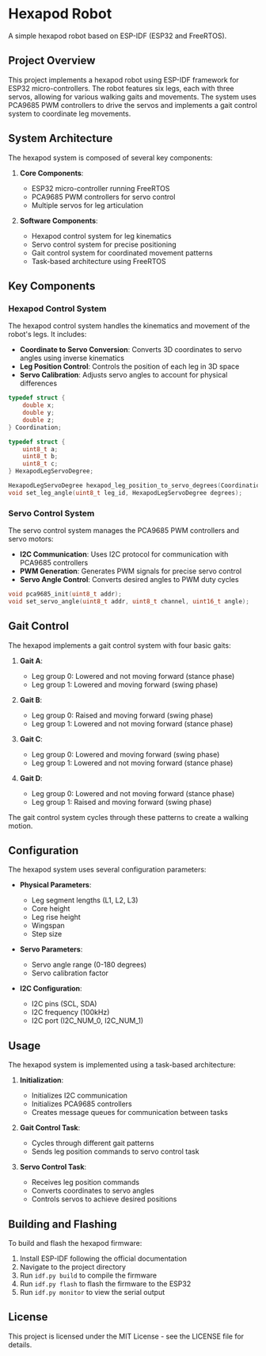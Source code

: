 # Hexapod Robot

A simple hexapod robot based on ESP-IDF (ESP32 and FreeRTOS).

## Project Overview

This project implements a hexapod robot using ESP-IDF framework for ESP32 micro-controllers. The robot features six legs, each with three servos, allowing for various walking gaits and movements. The system uses PCA9685 PWM controllers to drive the servos and implements a gait control system to coordinate leg movements.

## System Architecture

The hexapod system is composed of several key components:

1. **Core Components**:
   - ESP32 micro-controller running FreeRTOS
   - PCA9685 PWM controllers for servo control
   - Multiple servos for leg articulation

2. **Software Components**:
   - Hexapod control system for leg kinematics
   - Servo control system for precise positioning
   - Gait control system for coordinated movement patterns
   - Task-based architecture using FreeRTOS

## Key Components

### Hexapod Control System

The hexapod control system handles the kinematics and movement of the robot's legs. It includes:

- **Coordinate to Servo Conversion**: Converts 3D coordinates to servo angles using inverse kinematics
- **Leg Position Control**: Controls the position of each leg in 3D space
- **Servo Calibration**: Adjusts servo angles to account for physical differences

```c
typedef struct {
    double x;
    double y;
    double z;
} Coordination;

typedef struct {
    uint8_t a;
    uint8_t b;
    uint8_t c;
} HexapodLegServoDegree;

HexapodLegServoDegree hexapod_leg_position_to_servo_degrees(Coordination coord);
void set_leg_angle(uint8_t leg_id, HexapodLegServoDegree degrees);
```

### Servo Control System

The servo control system manages the PCA9685 PWM controllers and servo motors:

- **I2C Communication**: Uses I2C protocol for communication with PCA9685 controllers
- **PWM Generation**: Generates PWM signals for precise servo control
- **Servo Angle Control**: Converts desired angles to PWM duty cycles

```c
void pca9685_init(uint8_t addr);
void set_servo_angle(uint8_t addr, uint8_t channel, uint16_t angle);
```

## Gait Control

The hexapod implements a gait control system with four basic gaits:

1. **Gait A**:
   - Leg group 0: Lowered and not moving forward (stance phase)
   - Leg group 1: Lowered and moving forward (swing phase)

2. **Gait B**:
   - Leg group 0: Raised and moving forward (swing phase)
   - Leg group 1: Lowered and not moving forward (stance phase)

3. **Gait C**:
   - Leg group 0: Lowered and moving forward (swing phase)
   - Leg group 1: Lowered and not moving forward (stance phase)

4. **Gait D**:
   - Leg group 0: Lowered and not moving forward (stance phase)
   - Leg group 1: Raised and moving forward (swing phase)

The gait control system cycles through these patterns to create a walking motion.

## Configuration

The hexapod system uses several configuration parameters:

- **Physical Parameters**:
  - Leg segment lengths (L1, L2, L3)
  - Core height
  - Leg rise height
  - Wingspan
  - Step size

- **Servo Parameters**:
  - Servo angle range (0-180 degrees)
  - Servo calibration factor

- **I2C Configuration**:
  - I2C pins (SCL, SDA)
  - I2C frequency (100kHz)
  - I2C port (I2C_NUM_0, I2C_NUM_1)

## Usage

The hexapod system is implemented using a task-based architecture:

1. **Initialization**:
   - Initializes I2C communication
   - Initializes PCA9685 controllers
   - Creates message queues for communication between tasks

2. **Gait Control Task**:
   - Cycles through different gait patterns
   - Sends leg position commands to servo control task

3. **Servo Control Task**:
   - Receives leg position commands
   - Converts coordinates to servo angles
   - Controls servos to achieve desired positions

## Building and Flashing

To build and flash the hexapod firmware:

1. Install ESP-IDF following the official documentation
2. Navigate to the project directory
3. Run `idf.py build` to compile the firmware
4. Run `idf.py flash` to flash the firmware to the ESP32
5. Run `idf.py monitor` to view the serial output

## License

This project is licensed under the MIT License - see the LICENSE file for details.
